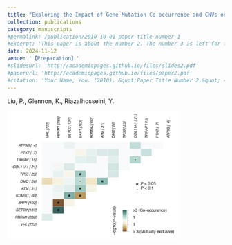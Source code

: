 ```yaml
---
title: "Exploring the Impact of Gene Mutation Co-occurrence and CNVs on Clinical Outcomes in ccRCC: Insights from the Cagekid Dataset 【In preparation】"
collection: publications
category: manuscripts
#permalink: /publication/2010-10-01-paper-title-number-1
#excerpt: 'This paper is about the number 2. The number 3 is left for future work.'
date: 2024-11-12
venue: '【Preparation】'
#slidesurl: 'http://academicpages.github.io/files/slides2.pdf'
#paperurl: 'http://academicpages.github.io/files/paper2.pdf'
#citation: 'Your Name, You. (2010). &quot;Paper Title Number 2.&quot; <i>Journal 1</i>. 1(2).'
---
```



 Liu, P., Glennon, K., Riazalhosseini, Y.  
 
<img src="/images/coo.png" width="400">
